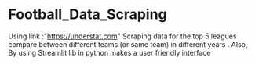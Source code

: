 # Football_Data_Scraping
Using link  :"https://understat.com" Scraping data for the top 5 leagues compare between different teams (or same team) in different years . Also, By using Streamlit lib in python makes a user friendly interface 

